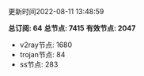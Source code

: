 更新时间2022-08-11 13:48:59

**总订阅: 64**
**总节点: 7415**
**有效节点: 2047**
- v2ray节点: 1680
- trojan节点: 84
- ss节点: 283
